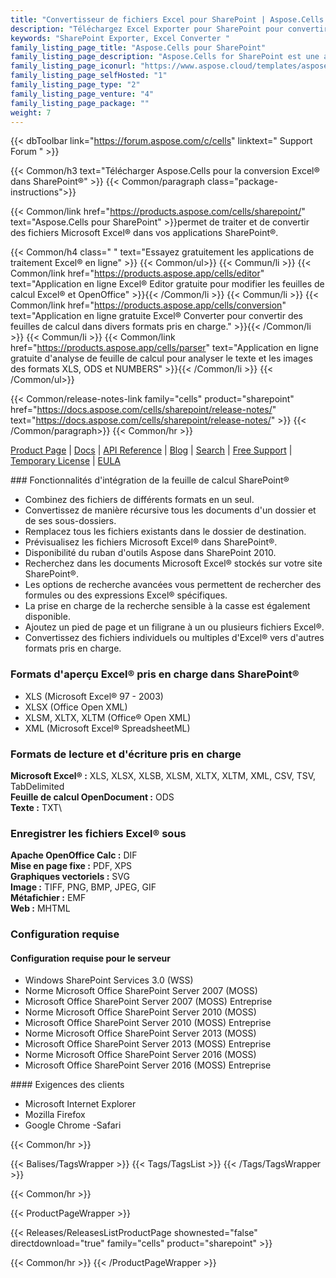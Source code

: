 ```yaml
---
title: "Convertisseur de fichiers Excel pour SharePoint | Aspose.Cells pour SharePoint"
description: "Téléchargez Excel Exporter pour SharePoint pour convertir des feuilles de calcul Excel en plus de 8 formats de fichiers directement à partir de la bibliothèque de documents SharePoint."
keywords: "SharePoint Exporter, Excel Converter "
family_listing_page_title: "Aspose.Cells pour SharePoint"
family_listing_page_description: "Aspose.Cells for SharePoint est une application de conversion de feuille de calcul Excel flexible qui peut convertir des fichiers Microsoft Excel à partir de Microsoft SharePoint. Il prend en charge plusieurs formats de document qui ne sont pas inclus dans la prise en charge du format de fichier natif de SharePoint."
family_listing_page_iconurl: "https://www.aspose.cloud/templates/aspose/App_Themes/V3/images/cells/272x272/aspose_cells-for-sharepoint.png"
family_listing_page_selfHosted: "1"
family_listing_page_type: "2"
family_listing_page_venture: "4"
family_listing_page_package: ""
weight: 7
---
```


{{< dbToolbar link="https://forum.aspose.com/c/cells" linktext=" Support Forum " >}}

{{< Common/h3 text="Télécharger Aspose.Cells pour la conversion Excel® dans SharePoint®"  >}}
{{< Common/paragraph class="package-instructions">}}

{{< Common/link href="https://products.aspose.com/cells/sharepoint/" text="Aspose.Cells pour SharePoint"  >}}permet de traiter et de convertir des fichiers Microsoft Excel® dans vos applications SharePoint®.

{{< Common/h4 class=" " text="Essayez gratuitement les applications de traitement Excel® en ligne" >}}
{{< Common/ul>}}
{{< Commun/li >}}
{{< Common/link href="https://products.aspose.app/cells/editor" text="Application en ligne Excel® Editor gratuite pour modifier les feuilles de calcul Excel® et OpenOffice"  >}}{{< /Common/li >}}
{{< Commun/li >}}
{{< Common/link href="https://products.aspose.app/cells/conversion" text="Application en ligne gratuite Excel® Converter pour convertir des feuilles de calcul dans divers formats pris en charge."  >}}{{< /Common/li >}}
{{< Commun/li >}}
{{< Common/link href="https://products.aspose.app/cells/parser" text="Application en ligne gratuite d'analyse de feuille de calcul pour analyser le texte et les images des formats XLS, ODS et NUMBERS"  >}}{{< /Common/li >}}
{{< /Common/ul>}}

{{< Common/release-notes-link family="cells" product="sharepoint" href="https://docs.aspose.com/cells/sharepoint/release-notes/" text="https://docs.aspose.com/cells/sharepoint/release-notes/"  >}}
{{< /Common/paragraph>}}
{{< Common/hr >}}

[Product Page](https://products.aspose.com/cells/sharepoint/) | [Docs](https://docs.aspose.com/cells/sharepoint/) | [API Reference](https://reference.aspose.com/cells/) | [Blog](https://blog.aspose.com/category/cells/) | [Search](https://search.aspose.com/) | [Free Support](https://forum.aspose.com/c/cells) | [Temporary License](https://purchase.aspose.com/temporary-license) | [EULA](https://about.aspose.com/legal/eula/)

### Fonctionnalités d'intégration de la feuille de calcul SharePoint®

- Combinez des fichiers de différents formats en un seul.
- Convertissez de manière récursive tous les documents d'un dossier et de ses sous-dossiers.
- Remplacez tous les fichiers existants dans le dossier de destination.
- Prévisualisez les fichiers Microsoft Excel® dans SharePoint®.
- Disponibilité du ruban d'outils Aspose dans SharePoint 2010.
- Recherchez dans les documents Microsoft Excel® stockés sur votre site SharePoint®.
- Les options de recherche avancées vous permettent de rechercher des formules ou des expressions Excel® spécifiques.
- La prise en charge de la recherche sensible à la casse est également disponible.
- Ajoutez un pied de page et un filigrane à un ou plusieurs fichiers Excel®.
- Convertissez des fichiers individuels ou multiples d'Excel® vers d'autres formats pris en charge.

### Formats d'aperçu Excel® pris en charge dans SharePoint®

- XLS (Microsoft Excel® 97 - 2003)
- XLSX (Office Open XML)
- XLSM, XLTX, XLTM (Office® Open XML)
- XML (Microsoft Excel® SpreadsheetML)

### Formats de lecture et d'écriture pris en charge

**Microsoft Excel® :** XLS, XLSX, XLSB, XLSM, XLTX, XLTM, XML, CSV, TSV, TabDelimited\
**Feuille de calcul OpenDocument :** ODS\
**Texte :** TXT\

### Enregistrer les fichiers Excel® sous

**Apache OpenOffice Calc :** DIF\
**Mise en page fixe :** PDF, XPS\
**Graphiques vectoriels :** SVG\
**Image :** TIFF, PNG, BMP, JPEG, GIF\
**Métafichier :** EMF\
**Web :** MHTML

### Configuration requise

#### Configuration requise pour le serveur

- Windows SharePoint Services 3.0 (WSS)
- Norme Microsoft Office SharePoint Server 2007 (MOSS)
- Microsoft Office SharePoint Server 2007 (MOSS) Entreprise
- Norme Microsoft Office SharePoint Server 2010 (MOSS)
- Microsoft Office SharePoint Server 2010 (MOSS) Entreprise
- Norme Microsoft Office SharePoint Server 2013 (MOSS)
- Microsoft Office SharePoint Server 2013 (MOSS) Entreprise
- Norme Microsoft Office SharePoint Server 2016 (MOSS)
- Microsoft Office SharePoint Server 2016 (MOSS) Entreprise

#### Exigences des clients

- Microsoft Internet Explorer
- Mozilla Firefox
- Google Chrome
-Safari

{{< Common/hr >}}

{{< Balises/TagsWrapper >}}
{{< Tags/TagsList >}}
{{< /Tags/TagsWrapper >}}

{{< Common/hr >}}

{{< ProductPageWrapper >}}

<!-- ReleasesListProductPage-->

{{< Releases/ReleasesListProductPage shownested="false"  directdownload="true" family="cells" product="sharepoint" >}}

<!-- /ReleasesListProductPage-->

{{< Common/hr >}}
{{< /ProductPageWrapper >}}

